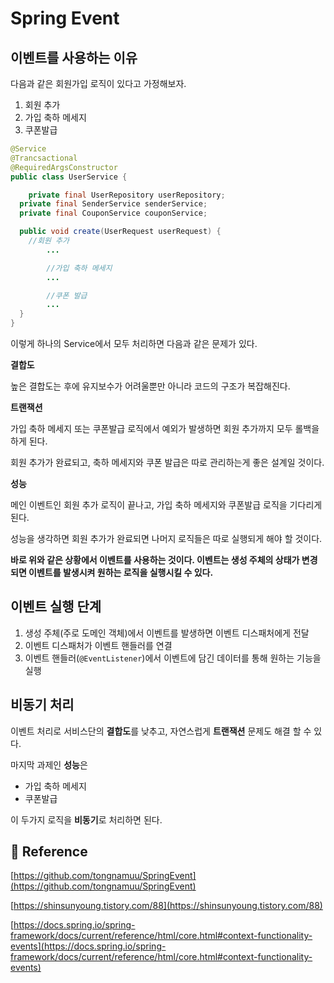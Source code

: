 # Spring Event

## 이벤트를 사용하는 이유

다음과 같은 회원가입 로직이 있다고 가정해보자.

1. 회원 추가
2. 가입 축하 메세지
3. 쿠폰발급

```java
@Service
@Trancsactional
@RequiredArgsConstructor
public class UserService {

	private final UserRepository userRepository;
  private final SenderService senderService;
  private final CouponService couponService;

  public void create(UserRequest userRequest) {
    //회원 추가
		...

		//가입 축하 메세지
		...

		//쿠폰 발급
		...
  }
}
```

이렇게 하나의 Service에서 모두 처리하면 다음과 같은 문제가 있다.

**결합도**

높은 결합도는 후에 유지보수가 어려울뿐만 아니라 코드의 구조가 복잡해진다.

**트랜잭션**

가입 축하 메세지 또는 쿠폰발급 로직에서 예외가 발생하면 회원 추가까지 모두 롤백을 하게 된다.

회원 추가가 완료되고, 축하 메세지와 쿠폰 발급은 따로 관리하는게 좋은 설계일 것이다.

**성능**

메인 이벤트인 회원 추가 로직이 끝나고, 가입 축하 메세지와 쿠폰발급 로직을 기다리게 된다.

성능을 생각하면 회원 추가가 완료되면 나머지 로직들은 따로 실행되게 해야 할 것이다.

**바로 위와 같은 상황에서 이벤트를 사용하는 것이다. 이벤트는 생성 주체의 상태가 변경되면 이벤트를 발생시켜 원하는 로직을 실행시킬 수 있다.**

## 이벤트 실행 단계

1. 생성 주체(주로 도메인 객체)에서 이벤트를 발생하면 이벤트 디스패처에게 전달
2. 이벤트 디스패처가 이벤트 핸들러를 연결
3. 이벤트 핸들러(`@EventListener`)에서 이벤트에 담긴 데이터를 통해 원하는 기능을 실행

## 비동기 처리

이벤트 처리로 서비스단의 **결합도**를 낮추고, 자연스럽게 **트랜잭션** 문제도 해결 할 수 있다.

마지막 과제인 **성능**은

- 가입 축하 메세지
- 쿠폰발급

이 두가지 로직을 **비동기**로 처리하면 된다.

## 📖 Reference

[https://github.com/tongnamuu/SpringEvent](https://github.com/tongnamuu/SpringEvent)

[https://shinsunyoung.tistory.com/88](https://shinsunyoung.tistory.com/88)

[https://docs.spring.io/spring-framework/docs/current/reference/html/core.html#context-functionality-events](https://docs.spring.io/spring-framework/docs/current/reference/html/core.html#context-functionality-events)
